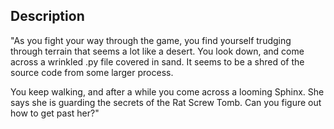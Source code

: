 ## Description

"As you fight your way through the game, you find yourself trudging through terrain that seems a lot like a desert. You look down, and come across a wrinkled .py file covered in sand. It seems to be a shred of the source code from some larger process.

You keep walking, and after a while you come across a looming Sphinx. She says she is guarding the secrets of the Rat Screw Tomb. Can you figure out how to get past her?"

